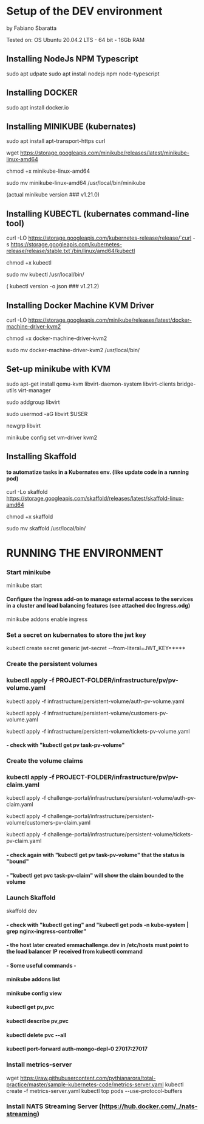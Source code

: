 # Setup of the DEV environment

by Fabiano Sbaratta

Tested on:
OS Ubuntu 20.04.2 LTS - 64 bit - 16Gb RAM

## Installing NodeJs NPM Typescript
sudo apt udpate
sudo apt install nodejs npm node-typescript

## Installing DOCKER
sudo apt install docker.io

## Installing MINIKUBE (kubernates)
sudo apt install apt-transport-https curl

wget https://storage.googleapis.com/minikube/releases/latest/minikube-linux-amd64

chmod +x minikube-linux-amd64

sudo mv minikube-linux-amd64 /usr/local/bin/minikube

(actual minikube version ### v1.21.0)

## Installing KUBECTL (kubernates command-line tool)
curl -LO https://storage.googleapis.com/kubernetes-release/release/`curl -s https://storage.googleapis.com/kubernetes-release/release/stable.txt`/bin/linux/amd64/kubectl

chmod +x kubectl

sudo mv kubectl  /usr/local/bin/

( kubectl version -o json ### v1.21.2)

## Installing Docker Machine KVM Driver
curl -LO https://storage.googleapis.com/minikube/releases/latest/docker-machine-driver-kvm2

chmod +x docker-machine-driver-kvm2

sudo mv docker-machine-driver-kvm2 /usr/local/bin/

## Set-up minikube with KVM
sudo apt-get install qemu-kvm libvirt-daemon-system libvirt-clients bridge-utils virt-manager

sudo addgroup libvirt

sudo usermod -aG libvirt $USER

newgrp libvirt

minikube config set vm-driver kvm2

## Installing Skaffold 
#### to automatize tasks in a Kubernates env. (like update code in a running pod)
curl -Lo skaffold https://storage.googleapis.com/skaffold/releases/latest/skaffold-linux-amd64

chmod +x skaffold

sudo mv skaffold /usr/local/bin/

# RUNNING THE ENVIRONMENT #
### Start minikube 
minikube start

#### Configure the  Ingress add-on to manage external access to the services in a cluster and load balancing features (see attached doc Ingress.odg) 
minikube addons enable ingress

### Set a secret on kubernates to store the jwt key
kubectl create secret generic jwt-secret --from-literal=JWT_KEY=****

### Create the persistent volumes
### kubectl apply -f PROJECT-FOLDER/infrastructure/pv/pv-volume.yaml 
kubectl apply -f infrastructure/persistent-volume/auth-pv-volume.yaml 

kubectl apply -f infrastructure/persistent-volume/customers-pv-volume.yaml 

kubectl apply -f infrastructure/persistent-volume/tickets-pv-volume.yaml 
#### - check with "kubectl get pv task-pv-volume"

### Create the volume claims
### kubectl apply -f PROJECT-FOLDER/infrastructure/pv/pv-claim.yaml
kubectl apply -f challenge-portal/infrastructure/persistent-volume/auth-pv-claim.yaml 

kubectl apply -f challenge-portal/infrastructure/persistent-volume/customers-pv-claim.yaml 

kubectl apply -f challenge-portal/infrastructure/persistent-volume/tickets-pv-claim.yaml 
#### - check again with "kubectl get pv task-pv-volume" that the status is "bound"
#### - "kubectl get pvc task-pv-claim" will show the claim bounded to the volume

### Launch Skaffold 
skaffold dev

#### - check with "kubectl get ing" and "kubectl get pods -n kube-system | grep nginx-ingress-controller"
#### - the host later created emmachallenge.dev in /etc/hosts must point to the load balancer IP received from kubectl command
#### - Some useful commands -
####
####   minikube addons list
####   minikube config view
####   kubectl get pv,pvc
####   kubectl describe pv,pvc
####   kubectl delete pvc --all 
####   kubectl port-forward auth-mongo-depl-0 27017:27017

### Install metrics-server
wget https://raw.githubusercontent.com/pythianarora/total-practice/master/sample-kubernetes-code/metrics-server.yaml
kubectl create -f metrics-server.yaml
kubectl top pods --use-protocol-buffers

### Install NATS Streaming Server (https://hub.docker.com/_/nats-streaming)
